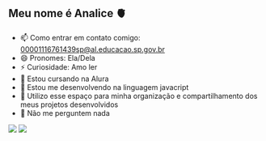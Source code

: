 ## Meu nome é Analice 🫀

- 📫 Como entrar em contato comigo: 00001116761439sp@al.educacao.sp.gov.br
- 😄 Pronomes: Ela/Dela
- ⚡ Curiosidade: Amo ler 
- 🔭 Estou cursando na Alura
- 🌱 Estou me desenvolvendo na linguagem javacript
- 👯 Utilizo esse espaço para minha organização e compartilhamento dos meus projetos desenvolvidos
- 💬 Não me perguntem nada

![](https://media1.tenor.com/m/wlU0fh1-dIYAAAAC/alfie-fisher-tottenham.gif)
![](https://media1.tenor.com/m/6yxMUimJy58AAAAC/tmzka-modric.gif)

